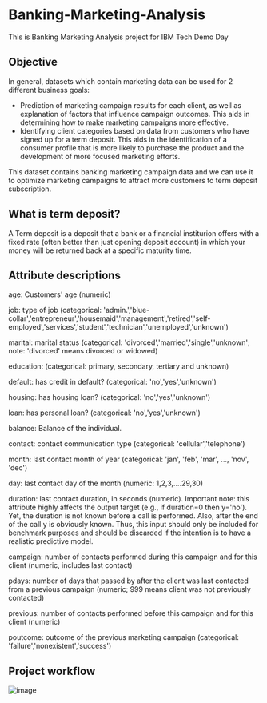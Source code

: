 # Banking-Marketing-Analysis
This is Banking Marketing Analysis project for IBM Tech Demo Day

## Objective

In general, datasets which contain marketing data can be used for 2 different business goals:

- Prediction of marketing campaign results for each client, as well as explanation of factors that influence campaign outcomes. This aids in determining how to make marketing campaigns more effective.
- Identifying client categories based on data from customers who have signed up for a term deposit. This aids in the identification of a consumer profile that is more likely to purchase the product and the development of more focused marketing efforts.

This dataset contains banking marketing campaign data and we can use it to optimize marketing campaigns to attract more customers to term deposit subscription. 

## What is term deposit? 

A Term deposit is a deposit that a bank or a financial institurion offers with a fixed rate (often better than just opening deposit account) in which your money will be returned back at a specific maturity time.

## Attribute descriptions

age: Customers' age (numeric)

job: type of job (categorical: 'admin.','blue-collar','entrepreneur','housemaid','management','retired','self-employed','services','student','technician','unemployed','unknown')

marital: marital status (categorical: 'divorced','married','single','unknown'; note: 'divorced' means divorced or widowed)

education: (categorical: primary, secondary, tertiary and unknown)

default: has credit in default? (categorical: 'no','yes','unknown')

housing: has housing loan? (categorical: 'no','yes','unknown')

loan: has personal loan? (categorical: 'no','yes','unknown')

balance: Balance of the individual.

contact: contact communication type (categorical: 'cellular','telephone')

month: last contact month of year (categorical: 'jan', 'feb', 'mar', ..., 'nov', 'dec')

day: last contact day of the month (numeric: 1,2,3,....29,30)

duration: last contact duration, in seconds (numeric). Important note: this attribute highly affects the output target (e.g., if duration=0 then y='no'). Yet, the duration is not known before a call is performed. Also, after the end of the call y is obviously known. Thus, this input should only be included for benchmark purposes and should be discarded if the intention is to have a realistic predictive model.

campaign: number of contacts performed during this campaign and for this client (numeric, includes last contact)

pdays: number of days that passed by after the client was last contacted from a previous campaign (numeric; 999 means client was not previously contacted)

previous: number of contacts performed before this campaign and for this client (numeric)

poutcome: outcome of the previous marketing campaign (categorical: 'failure','nonexistent','success')

## Project workflow

![image](https://user-images.githubusercontent.com/74533550/138232029-e48dc9a5-2a9b-4a2a-9e99-9e8d7d5ec6ee.png)

